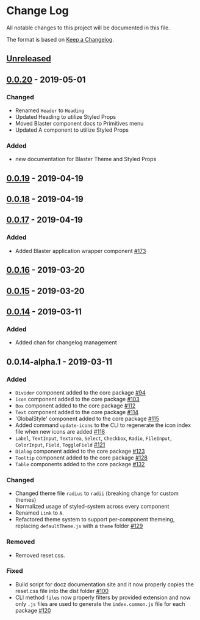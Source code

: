 # Change Log
All notable changes to this project will be documented in this file.

The format is based on [Keep a Changelog](https://keepachangelog.com/en/1.0.0/).

## [Unreleased]

## [0.0.20] - 2019-05-01
### Changed
- Renamed `Header` to `Heading`
- Updated Heading to utilize Styled Props
- Moved Blaster component docs to Primitives menu
- Updated A component to utilize Styled Props

### Added
- new documentation for Blaster Theme and Styled Props

## [0.0.19] - 2019-04-19

## [0.0.18] - 2019-04-19

## [0.0.17] - 2019-04-19
### Added
- Added Blaster application wrapper component [#173](https://github.com/raster-foundry/blasterjs/pull/173)

## [0.0.16] - 2019-03-20

## [0.0.15] - 2019-03-20

## [0.0.14] - 2019-03-11
### Added
- Added chan for changelog management

## 0.0.14-alpha.1 - 2019-03-11
### Added
- `Divider` component added to the core package [#94](https://github.com/raster-foundry/blasterjs/pull/94)
- `Icon` component added to the core package [#103](https://github.com/raster-foundry/blasterjs/pull/103)
- `Box` component added to the core package [#112](https://github.com/raster-foundry/blasterjs/pull/112)
- `Text` component added to the core package [#114](https://github.com/raster-foundry/blasterjs/pull/114)
- 'GlobalStyle' component added to the core package [#115](https://github.com/raster-foundry/blasterjs/pull/115)
- Added command `update-icons` to the CLI to regenerate the icon index file when new icons are added [#118](https://github.com/raster-foundry/blasterjs/pull/118)
- `Label`, `TextInput`, `Textarea`, `Select`, `Checkbox`, `Radio`, `FileInput`, `ColorInput`, `Field`, `ToggleField` [#121](https://github.com/raster-foundry/blasterjs/pull/121)
- `Dialog` component added to the core package [#123](https://github.com/raster-foundry/blasterjs/pull/123)
- `Tooltip` component added to the core package [#128](https://github.com/raster-foundry/blasterjs/pull/128)
- `Table` components added to the core package [#132](https://github.com/raster-foundry/blasterjs/pull/132)

### Changed
- Changed theme file `radius` to `radii` (breaking change for custom themes)
- Normalized usage of styled-system across every component
- Renamed `Link` to `A`.
- Refactored theme system to support per-component themeing, replacing `defaultTheme.js` with a `theme` folder [#129](https://github.com/raster-foundry/blasterjs/pull/129)

### Removed
- Removed reset.css.

### Fixed
- Build script for docz documentation site and it now properly copies the reset.css file into the dist folder [#100](https://github.com/raster-foundry/blasterjs/pull/111)
- CLI method `files` now properly filters by provided extension and now only `.js` files are used to generate the `index.common.js` file for each package [#120](https://github.com/raster-foundry/blasterjs/pull/120)

[unreleased]: https://github.com/:raster-foundry/blasterjs/compare/v0.0.20...HEAD
[0.0.20]: https://github.com/:raster-foundry/blasterjs/compare/v0.0.19...v0.0.20
[0.0.19]: https://github.com/:raster-foundry/blasterjs/compare/v0.0.18...v0.0.19
[0.0.18]: https://github.com/:raster-foundry/blasterjs/compare/v0.0.17...v0.0.18
[0.0.17]: https://github.com/:raster-foundry/blasterjs/compare/v0.0.16...v0.0.17
[0.0.16]: https://github.com/:raster-foundry/blasterjs/compare/v0.0.15...v0.0.16
[0.0.15]: https://github.com/:raster-foundry/blasterjs/compare/v0.0.14...v0.0.15
[0.0.14]: https://github.com/:raster-foundry/blasterjs/compare/v0.0.14-alpha.1...v0.0.14
